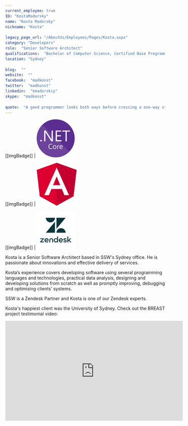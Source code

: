 ```yaml
---
current_employee: true
ID: "KostaMadorsky"
name: "Kosta Madorsky"
nickname: "Kosta"

legacy_page_url: "/AboutUs/Employees/Pages/Kosta.aspx"
category: "Developers"
role:  "Senior Software Architect"
qualifications:  "Bachelor of Computer Science, Certified Base Programmer for SAS 9"
location: "Sydney"

blog:  ""
website:  ""
facebook:  "madkonst"
twitter:  "madkonst"
linkedin:  "kmadorskiy"
skype:  "madkonst"

quote:  "A good programmer looks both ways before crossing a one-way street"
---
```



[[imgBadge]]
| ![dotnetcore.png](./Images/Bio/dotnetcore.png) 

[[imgBadge]]
| ![angular.png](../badges/angular-logo.png) 

[[imgBadge]]
| ![zendesk.png](./Images/Bio/zendesk.png) 
  

Kosta is a Senior Software Architect based in SSW's Sydney office. He is passionate about innovations and effective delivery of services.  

Kosta’s experience covers developing software using several programming languages and technologies, practical data analysis, designing and developing solutions from scratch as well as promptly improving, debugging and optimising clients’ systems.  

SSW is a Zendesk Partner and Kosta is one of our Zendesk experts.  

Kosta's happiest client was the University of Sydney. Check out the BREAST project testimonial video:  

<iframe width="560" height="315" src="https://www.youtube.com/embed/rf7zzTMeTf4" frameborder="0"></iframe>